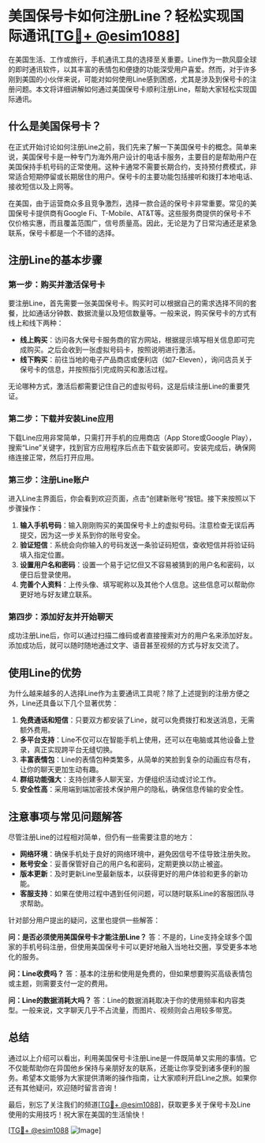 # 美国保号卡如何注册Line？轻松实现国际通讯[[TG💪+ @esim1088](https://t.me/s/esim1088)]

在美国生活、工作或旅行，手机通讯工具的选择至关重要。Line作为一款风靡全球的即时通讯软件，以其丰富的表情包和便捷的功能深受用户喜爱。然而，对于许多刚到美国的小伙伴来说，可能对如何使用Line感到困惑，尤其是涉及到保号卡的注册问题。本文将详细讲解如何通过美国保号卡顺利注册Line，帮助大家轻松实现国际通讯。

## 什么是美国保号卡？

在正式开始讨论如何注册Line之前，我们先来了解一下美国保号卡的概念。简单来说，美国保号卡是一种专门为海外用户设计的电话卡服务，主要目的是帮助用户在美国保持手机号码的正常使用。这种卡通常不需要长期合约，支持预付费模式，非常适合短期停留或长期居住的用户。保号卡的主要功能包括接听和拨打本地电话、接收短信以及上网等。

在美国，由于运营商众多且竞争激烈，选择一款合适的保号卡非常重要。常见的美国保号卡提供商有Google Fi、T-Mobile、AT&T等。这些服务商提供的保号卡不仅价格实惠，而且覆盖范围广，信号质量高。因此，无论是为了日常沟通还是紧急联系，保号卡都是一个不错的选择。

## 注册Line的基本步骤

### 第一步：购买并激活保号卡

要注册Line，首先需要一张美国保号卡。购买时可以根据自己的需求选择不同的套餐，比如通话分钟数、数据流量以及短信数量等。一般来说，购买保号卡的方式有线上和线下两种：

- **线上购买**：访问各大保号卡服务商的官方网站，根据提示填写相关信息即可完成购买。之后会收到一张虚拟号码卡，按照说明进行激活。
- **线下购买**：前往当地的电子产品商店或便利店（如7-Eleven），询问店员关于保号卡的信息，并按照指引完成购买和激活过程。

无论哪种方式，激活后都需要记住自己的虚拟号码，这是后续注册Line的重要凭证。

### 第二步：下载并安装Line应用

下载Line应用非常简单，只需打开手机的应用商店（App Store或Google Play），搜索“Line”关键字，找到官方应用程序后点击下载安装即可。安装完成后，确保网络连接正常，然后打开应用。

### 第三步：注册Line账户

进入Line主界面后，你会看到欢迎页面，点击“创建新账号”按钮。接下来按照以下步骤操作：

1. **输入手机号码**：输入刚刚购买的美国保号卡上的虚拟号码。注意检查无误后再提交，因为这一步关系到你的账号安全。
2. **验证短信**：系统会向你输入的号码发送一条验证码短信，查收短信并将验证码填入指定位置。
3. **设置用户名和密码**：设置一个易于记忆但又不容易被猜到的用户名和密码，以便日后登录使用。
4. **完善个人资料**：上传头像、填写昵称以及其他个人信息。这些信息可以帮助你更好地与好友建立联系。

### 第四步：添加好友并开始聊天

成功注册Line后，你可以通过扫描二维码或者直接搜索对方的用户名来添加好友。添加成功后，就可以随时随地通过文字、语音甚至视频的方式与好友交流了。

## 使用Line的优势

为什么越来越多的人选择Line作为主要通讯工具呢？除了上述提到的注册方便之外，Line还具备以下几个显著优势：

1. **免费通话和短信**：只要双方都安装了Line，就可以免费拨打和发送消息，无需额外费用。
2. **多平台支持**：Line不仅可以在智能手机上使用，还可以在电脑或其他设备上登录，真正实现跨平台无缝切换。
3. **丰富表情包**：Line的表情包种类繁多，从简单的笑脸到复杂的动画应有尽有，让你的聊天更加生动有趣。
4. **群组功能强大**：支持创建多人聊天室，方便组织活动或讨论工作。
5. **安全性高**：采用端到端加密技术保护用户的隐私，确保信息传输的安全性。

## 注意事项与常见问题解答

尽管注册Line的过程相对简单，但仍有一些需要注意的地方：

- **网络环境**：确保手机处于良好的网络环境中，避免因信号不佳导致注册失败。
- **账号安全**：妥善保管好自己的用户名和密码，定期更换以防止被盗。
- **版本更新**：及时更新Line至最新版本，以获得更好的用户体验和更多的新功能。
- **客服支持**：如果在使用过程中遇到任何问题，可以随时联系Line的客服团队寻求帮助。

针对部分用户提出的疑问，这里也提供一些解答：

**问：是否必须使用美国保号卡才能注册Line？**
答：不是的，Line支持全球多个国家的手机号码注册，但使用美国保号卡可以更好地融入当地社交圈，享受更多本地化的服务。

**问：Line收费吗？**
答：基本的注册和使用是免费的，但如果想要购买高级表情包或主题，则需要支付一定的费用。

**问：Line的数据消耗大吗？**
答：Line的数据消耗取决于你的使用频率和内容类型。一般来说，文字聊天几乎不占流量，而图片、视频则会占用较多带宽。

## 总结

通过以上介绍可以看出，利用美国保号卡注册Line是一件既简单又实用的事情。它不仅能帮助你在异国他乡保持与亲朋好友的联系，还能让你享受到诸多便利的服务。希望本文能够为大家提供清晰的操作指南，让大家顺利开启Line之旅。如果你还有其他疑问，欢迎随时留言咨询！

最后，别忘了关注我们的频道[[TG💪+ @esim1088](https://t.me/s/esim1088)]，获取更多关于保号卡及Line使用的实用技巧！祝大家在美国的生活愉快！

[[TG💪+ @esim1088](https://t.me/s/esim1088) ![Image](https://i.postimg.cc/4NQfJmqS/Snipaste-2025-05-13-00-14-12.png)]